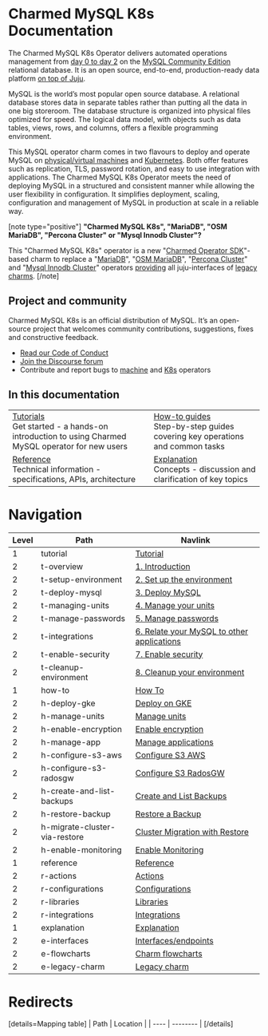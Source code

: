 # Charmed MySQL K8s Documentation

The Charmed MySQL K8s Operator delivers automated operations management from [day 0 to day 2](https://codilime.com/blog/day-0-day-1-day-2-the-software-lifecycle-in-the-cloud-age/) on the [MySQL Community Edition](https://www.mysql.com/products/community/) relational database. It is an open source, end-to-end, production-ready data platform [on top of Juju](https://juju.is/).

MySQL is the world’s most popular open source database. A relational database stores data in separate tables rather than putting all the data in one big storeroom. The database structure is organized into physical files optimized for speed. The logical data model, with objects such as data tables, views, rows, and columns, offers a flexible programming environment.

This MySQL operator charm comes in two flavours to deploy and operate MySQL on [physical/virtual machines](https://github.com/canonical/mysql-operator) and [Kubernetes](https://github.com/canonical/mysql-k8s-operator). Both offer features such as replication, TLS, password rotation, and easy to use integration with applications. The Charmed MySQL K8s Operator meets the need of deploying MySQL in a structured and consistent manner while allowing the user flexibility in configuration. It simplifies deployment, scaling, configuration and management of MySQL in production at scale in a reliable way.

[note type="positive"]
**"Charmed MySQL K8s", "MariaDB", "OSM MariaDB", "Percona Cluster" or "Mysql Innodb Cluster"?**

This "Charmed MySQL K8s" operator is a new "[Charmed Operator SDK](https://juju.is/docs/sdk)"-based charm to replace a "[MariaDB](https://charmhub.io/mariadb)", "[OSM MariaDB](https://charmhub.io/charmed-osm-mariadb-k8s)", "[Percona Cluster](https://charmhub.io/percona-cluster)" and "[Mysql Innodb Cluster](https://charmhub.io/mysql-innodb-cluster)" operators [providing](/t/charmed-mysql-k8s-explanations-interfaces-endpoints/10249) all juju-interfaces of [legacy charms](https://charmhub.io/postgresql-k8s/docs/e-legacy-charm).
[/note]

## Project and community

Charmed MySQL K8s is an official distribution of MySQL. It’s an open-source project that welcomes community contributions, suggestions, fixes and constructive feedback.
- [Read our Code of Conduct](https://ubuntu.com/community/code-of-conduct)
- [Join the Discourse forum](https://discourse.charmhub.io/tag/mysql)
- Contribute and report bugs to [machine](https://github.com/canonical/mysql-operator) and [K8s](https://github.com/canonical/mysql-k8s-operator) operators

## In this documentation

| | |
|--|--|
|  [Tutorials](/t/charmed-mysql-k8s-tutorial-overview/9677)</br>  Get started - a hands-on introduction to using Charmed MySQL operator for new users </br> |  [How-to guides](/t/charmed-mysql-k8s-how-to-manage-units/9659) </br> Step-by-step guides covering key operations and common tasks |
| [Reference](https://charmhub.io/mysql-k8s/actions) </br> Technical information - specifications, APIs, architecture | [Explanation](/t/charmed-mysql-k8s-explanations-interfaces-endpoints/10249) </br> Concepts - discussion and clarification of key topics  |

# Navigation

| Level | Path                          | Navlink                                                                                        |
|-------|-------------------------------|------------------------------------------------------------------------------------------------|
| 1     | tutorial                      | [Tutorial]()                                                                                   |
| 2     | t-overview                    | [1. Introduction](/t/charmed-mysql-k8s-tutorial-overview/9677)                                 |
| 2     | t-setup-environment           | [2. Set up the environment](/t/charmed-mysql-k8s-tutorial-setup-environment/9679)              |
| 2     | t-deploy-mysql                | [3. Deploy MySQL](/t/charmed-mysql-k8s-tutorial-deploy-mysql/9667)                             |
| 2     | t-managing-units              | [4. Manage your units](/t/charmed-mysql-k8s-tutorial-managing-units/9675)                      |
| 2     | t-manage-passwords            | [5. Manage passwords](/t/charmed-mysql-k8s-tutorial-manage-passwords/9673)                     |
| 2     | t-integrations                | [6. Relate your MySQL to other applications](/t/charmed-mysql-k8s-tutorial-integrations/9671)  |
| 2     | t-enable-security             | [7. Enable security](/t/charmed-mysql-k8s-tutorial-enable-security/9669)                       |
| 2     | t-cleanup-environment         | [8. Cleanup your environment](/t/charmed-mysql-k8s-tutorial-cleanup-environment/9665)          |
| 1     | how-to                        | [How To]()                                                                                     |
| 2     | h-deploy-gke                | [Deploy on GKE](/t/charmed-mysql-k8s-how-to-deploy-on-gke/10875)                                  |
| 2     | h-manage-units                | [Manage units](/t/charmed-mysql-k8s-how-to-manage-units/9659)                                  |
| 2     | h-enable-encryption           | [Enable encryption](/t/charmed-mysql-k8s-how-to-enable-encryption/9655)                        |
| 2     | h-manage-app                  | [Manage applications](/t/charmed-mysql-k8s-how-to-manage-app/9657)                             |
| 2     | h-configure-s3-aws               | [Configure S3 AWS](/t/charmed-mysql-k8s-how-to-configure-s3-for-aws/9651)                                  |
| 2     | h-configure-s3-radosgw                | [Configure S3 RadosGW](/t/charmed-mysql-k8s-how-to-configure-s3-for-radosgw/10319)                                  |
| 2     | h-create-and-list-backups     | [Create and List Backups](/t/charmed-mysql-k8s-how-to-create-and-list-backups/9653)            |
| 2     | h-restore-backup              | [Restore a Backup](/t/charmed-mysql-k8s-how-to-restore-backup/9663)                            |
| 2     | h-migrate-cluster-via-restore | [Cluster Migration with Restore](/t/charmed-mysql-k8s-how-to-migrate-cluster-via-restore/9661) |
| 2     | h-enable-monitoring           | [Enable Monitoring](/t/charmed-mysql-k8s-how-to-enable-monitoring/9981)                        |
| 1     | reference                     | [Reference]()                                                                                  |
| 2     | r-actions                     | [Actions](https://charmhub.io/mysql-k8s/actions)                                               |
| 2     | r-configurations              | [Configurations](https://charmhub.io/mysql-k8s/configure)                                      |
| 2     | r-libraries                   | [Libraries](https://charmhub.io/mysql-k8s/libraries/helpers)                                   |
| 2     | r-integrations                   | [Integrations](https://charmhub.io/mysql-k8s/integrations)                                   |
| 1     | explanation                    | [Explanation]()                                                                                                      |
| 2     | e-interfaces                | [Interfaces/endpoints](/t/charmed-mysql-k8s-explanations-interfaces-endpoints/10249) |
| 2     | e-flowcharts                | [Charm flowcharts](/t/charmed-mysql-k8s-explanation-charm-lifecycle-flowcharts/10031) |
| 2     | e-legacy-charm  | [Legacy charm](/t/charmed-mysql-explanations-legacy-charm/10788) |

# Redirects

[details=Mapping table]
| Path | Location |
| ---- | -------- |
[/details]